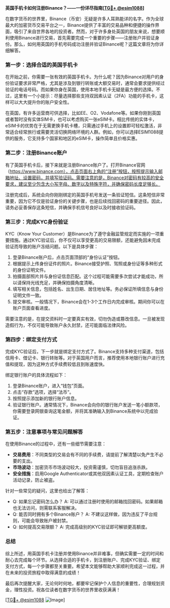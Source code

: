 **英国手机卡如何注册Binance？——一份详尽指南[[TG💪+ @esim1088](https://t.me/s/esim1088)]**

在数字货币的世界里，Binance（币安）无疑是许多人耳熟能详的名字。作为全球最大的加密货币交易平台之一，Binance提供了丰富的交易品种和便捷的操作界面，吸引了来自世界各地的投资者。然而，对于许多身处英国的朋友来说，想要顺利使用Binance进行交易，首先需要完成一个重要的步骤——注册账户并验证身份。那么，如何用英国的手机号码成功注册并验证Binance呢？这篇文章将为你详细解答。

### **第一步：选择合适的英国手机卡**

在开始之前，你需要一张有效的英国手机卡。为什么呢？因为Binance对用户的身份验证要求非常严格，尤其是涉及到银行转账或大额交易时，通常会要求提供经过验证的电话号码。而如果你身在英国，使用本地手机卡无疑是最方便的选择。不过，这里有一个小提示：尽量选择那些支持双因素认证（2FA）功能的手机卡，这样可以大大提升你的账户安全性。

在英国，有许多运营商可供选择，比如EE、O2、Vodafone等。如果你刚到英国或者暂时没有实体SIM卡，也可以考虑购买一张eSIM卡。相比传统的实体卡，eSIM卡的优势在于无需更换手机卡槽，只需通过手机上的设置即可轻松激活，非常适合经常旅行或需要灵活切换网络环境的人群。例如，你可以选择ESIM1088提供的服务，它支持多个国家和地区的eSIM卡，操作简单且价格实惠。

### **第二步：注册Binance账户**

有了英国手机卡后，接下来就是注册Binance账户了。打开Binance官网（https://www.binance.com），点击页面右上角的“注册”按钮，按照提示输入邮箱地址、设置密码，并填写验证码。需要注意的是，Binance对密码有较高的安全要求，建议至少包含大小写字母、数字以及特殊字符，并确保密码长度足够长。

注册完成后，系统会向你刚刚绑定的英国手机号发送一条验证短信。这条短信非常重要，因为它不仅是验证身份的关键步骤，也是后续找回密码的重要途径。因此，请务必妥善保存这条短信，并确保手机信号良好以及时接收验证码。

### **第三步：完成KYC身份验证**

KYC（Know Your Customer）是Binance为了遵守金融监管规定而实施的一项重要措施。通过KYC验证后，你不仅可以享受更高的交易限额，还能避免因未完成验证而导致的账户冻结问题。以下是具体步骤：

1. 登录Binance账户后，点击页面顶部的“身份认证”按钮。
2. 根据提示上传身份证件的照片。Binance接受护照、驾照或身份证等多种形式的身份证明文件。
3. 拍摄面部照片并与身份证信息匹配。这个过程可能需要多次尝试才能成功，所以请保持光线充足，并确保拍摄角度清晰。
4. 填写相关信息，包括姓名、出生日期、居住地址等。务必保证所填信息与身份证明文件一致。
5. 提交审核。一般情况下，Binance会在1-3个工作日内完成审核。期间你可以在账户页面查看进度。

需要注意的是，在提交资料时一定要真实有效，切勿伪造或篡改信息。一旦被发现造假行为，不仅可能导致账户永久封禁，还可能面临法律风险。

### **第四步：绑定支付方式**

完成KYC验证后，下一步就是绑定支付方式了。Binance支持多种支付渠道，包括信用卡、借记卡、银行转账等。对于英国用户而言，推荐使用本地银行账户进行充值和提现，因为这种方式手续费较低且到账速度快。

绑定银行账户的具体流程如下：
1. 登录Binance账户，进入“钱包”页面。
2. 点击“存款”选项，选择“法币”。
3. 按照提示添加新的银行账户信息。
4. 验证银行账户。通常情况下，Binance会向你的银行账户发送一笔小额款项，你需要登录网银查询这笔金额，并将其准确输入到Binance系统中以完成验证。

### **第五步：注意事项与常见问题解答**

在使用Binance的过程中，还有一些细节需要注意：
- **交易费用**：不同类型的交易会有不同的手续费，请提前了解清楚以免产生不必要的支出。
- **市场波动**：加密货币市场波动较大，投资需谨慎，切勿盲目追涨杀跌。
- **安全措施**：启用Google Authenticator或其他双因素认证工具，定期检查账户活动记录，防止被盗。

针对一些常见的疑问，这里也给出了解答：
- Q: 如果忘记密码怎么办？
  A: 可以通过注册时使用的邮箱找回密码。如果邮箱也无法访问，则需联系客服解决。
- Q: 能否同时拥有多个Binance账户？
  A: 不建议这样做，因为违反了平台规则，可能会导致账户被封禁。
- Q: 如何提高交易限额？
  A: 完成高级别的KYC验证即可解锁更高额度。

### **总结**

综上所述，用英国手机卡注册并使用Binance并非难事，但确实需要一定的时间和耐心去完成每个环节。从选择合适的手机卡，到注册账户、完成KYC验证、绑定支付方式，每一个步骤都至关重要。希望本文能够帮助大家顺利完成这一过程，并在未来的投资旅程中取得满意的成绩！

最后再次提醒大家，无论何时何地，都要牢记保护个人信息的重要性，合理规划资金，理性投资。祝各位读者在数字货币的世界里收获满满！

[[TG💪+ @esim1088](https://t.me/s/esim1088) ![Image](https://i.postimg.cc/4NQfJmqS/Snipaste-2025-05-13-00-14-12.png)]
